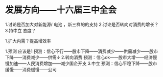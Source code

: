 # 发展方向——十六届三中全会

 1.讨论是否加大对新能源/ 电池 ，新三样的的支持
 2.讨论是否转向对消费的增长？
 3.持中立 态度？
 
1.扩大内需？提高增效率

1.预测 应该是1 
 预测：信心不行——股市下降——消费减少——供需减少——股市下降——消费减少——供需↓
2.转向消费
预测：信心ok——股市大增——经济慢慢加速——人民消费增加——减少国企开支
3.中立
预测：信心平稳下降——股市缓慢——消费缓慢——公司